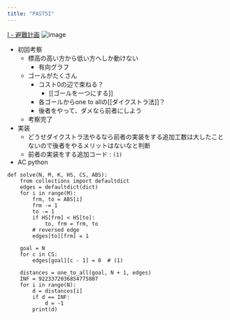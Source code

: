 ```yaml
---
title: "PAST5I"
---
```


[I - 避難計画](https://atcoder.jp/contests/past202012-open/tasks/past202012_i)
![image](https://gyazo.com/01513f650068f7946cc04b839444666a/thumb/1000)
- 初回考察
    - 標高の高い方から低い方へしか動けない
        - 有向グラフ
    - ゴールがたくさん
        - コスト0の辺で束ねる？
            - [[ゴールを一つにする]]
        - 各ゴールからone to allの[[ダイクストラ法]]？
        - 後者をやって、ダメなら前者にしよう
    - 考察完了
- 実装
    - どうせダイクストラ法やるなら前者の実装をする追加工数は大したことないので後者をやるメリットはないなと判断
    - 前者の実装をする追加コード : `(1)`
- AC
python

```
def solve(N, M, K, HS, CS, ABS):
    from collections import defaultdict
    edges = defaultdict(dict)
    for i in range(M):
        frm, to = ABS[i]
        frm -= 1
        to -= 1
        if HS[frm] < HS[to]:
            to, frm = frm, to
        # reversed edge
        edges[to][frm] = 1

    goal = N
    for c in CS:
        edges[goal][c - 1] = 0  # (1)

    distances = one_to_all(goal, N + 1, edges)
    INF = 9223372036854775807
    for i in range(N):
        d = distances[i]
        if d == INF:
            d = -1
        print(d)
```

